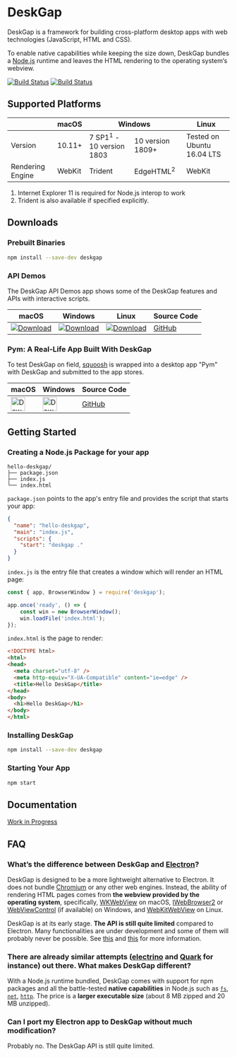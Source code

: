 # DeskGap

DeskGap is a framework for building cross-platform desktop apps with web technologies (JavaScript, HTML and CSS).

To enable native capabilities while keeping the size down, DeskGap bundles a [Node.js](https://nodejs.org/) runtime and leaves the HTML rendering to the operating system‘s webview.

[![Build Status](https://dev.azure.com/patr0nus/DeskGap/_apis/build/status/patr0nus.DeskGap?branchName=master)](https://dev.azure.com/patr0nus/DeskGap/_build/latest?definitionId=6&branchName=master) [![Build Status](https://travis-ci.com/patr0nus/DeskGap.svg?branch=master)](https://travis-ci.com/patr0nus/DeskGap)

## Supported Platforms

<table>
  <thead>
    <tr>
      <th></th>
      <th>macOS</th>
      <th colspan="2">Windows</th>
      <th>Linux</th>
    </tr>
  </thead>
  <tbody>
    <tr>
      <td>Version</td>
      <td>10.11+</td>
      <td>7 SP1<sup>1</sup> - 10 version 1803</td>
      <td>10 version 1809+</td>
      <td>Tested on Ubuntu 16.04 LTS</td>
    </tr>
    <tr>
      <td>Rendering Engine</td>
      <td>WebKit</td>
      <td>Trident</td>
      <td>EdgeHTML<sup>2</sup></td>
      <td>WebKit</td>
    </tr>
  </tbody>
</table>

1. Internet Explorer 11 is required for Node.js interop to work
2. Trident is also available if specified explicitly.


## Downloads

### Prebuilt Binaries

```sh
npm install --save-dev deskgap
```

### API Demos
The DeskGap API Demos app shows some of the DeskGap features and APIs with interactive scripts.

|macOS|Windows|Linux|Source Code|
|-|-|-|-|
|[![Download](https://api.bintray.com/packages/patr0nus/DeskGap/deskgap-darwin-x64/images/download.svg)](https://deskgap.com/dl/macos) | [![Download](https://api.bintray.com/packages/patr0nus/DeskGap/deskgap-win32-ia32/images/download.svg)](https://deskgap.com/dl/win32) | [![Download](https://api.bintray.com/packages/patr0nus/DeskGap/deskgap-linux-x64/images/download.svg)](https://deskgap.com/dl/linux) |[GitHub](https://github.com/patr0nus/DeskGap/tree/master/node/app) |

### Pym: A Real-Life App Built With DeskGap
To test DeskGap on field, [squoosh](https://squoosh.app) is wrapped into a desktop app "Pym" with DeskGap and submitted to the app stores.

|macOS|Windows|Source Code|
|-|-|-|
| [<img alt="Download on Mac App Store" src="https://linkmaker.itunes.apple.com/en-us/badge-lrg.svg?releaseDate=2019-02-12T00:00:00Z&kind=desktopapp&bubble=macos_apps" height="32" />](https://geo.itunes.apple.com/us/app/pym/id1451733095?mt=12&app=apps) | [<img alt="Download on Microsoft Store" src="https://storebadge.azureedge.net/assets/en.png" height="32">](https://www.microsoft.com/store/productId/9PMTMRNBXMPB) | [GitHub](https://github.com/patr0nus/Pym) |

## Getting Started

### Creating a Node.js Package for your app
```
hello-deskgap/
├── package.json
├── index.js
└── index.html
```

`package.json` points to the app's entry file and provides the script that starts your app:
```json
{
  "name": "hello-deskgap",
  "main": "index.js",
  "scripts": {
    "start": "deskgap ."
  }
}
```

`index.js` is the entry file that creates a window which will render an HTML page:
```js
const { app, BrowserWindow } = require('deskgap');

app.once('ready', () => {
    const win = new BrowserWindow();
    win.loadFile('index.html');
});
```

`index.html` is the page to render:
```html
<!DOCTYPE html>
<html>
<head>
  <meta charset="utf-8" />
  <meta http-equiv="X-UA-Compatible" content="ie=edge" />
  <title>Hello DeskGap</title>
</head>
<body>
  <h1>Hello DeskGap</h1>
</body>
</html>
```

### Installing DeskGap

```sh
npm install --save-dev deskgap
```

### Starting Your App

```sh
npm start
```

## Documentation

[Work in Progress](https://deskgap.com/api/)

## FAQ

### What’s the difference between DeskGap and [Electron](https://electronjs.org)? 

DeskGap is designed to be a more lightweight alternative to Electron. It does not bundle [Chromium](https://www.chromium.org/) or any other web engines. Instead, the ability of rendering HTML pages comes from __the webview provided by the operating system__, specifically, [WKWebView](https://developer.apple.com/documentation/webkit/wkwebview) on macOS, [IWebBrowser2](https://docs.microsoft.com/en-us/previous-versions/windows/internet-explorer/ie-developer/platform-apis/aa752127(v%3Dvs.85)) or [WebViewControl](https://docs.microsoft.com/en-us/uwp/api/windows.web.ui.interop.webviewcontrol) (if available) on Windows, and [WebKitWebView](https://webkitgtk.org/reference/webkitgtk/stable/webkitgtk-webkitwebview.html) on Linux.

DeskGap is at its early stage. __The API is still quite limited__ compared to Electron. Many functionalities are under development and some of them will probably never be possible. See [this](https://deskgap.com/api/) and [this](https://deskgap.com/architecture/#synchronous-and-asynchronous-dispatching) for more information.

### There are already similar attempts ([electrino](https://github.com/pojala/electrino) and [Quark](https://github.com/jscherer92/Quark) for instance) out there. What makes DeskGap different?

With a Node.js runtime bundled, DeskGap comes with support for npm packages and all the battle-tested __native capabilities__ in Node.js such as [`fs`](https://nodejs.org/api/fs.html), [`net`](https://nodejs.org/api/net.html), [`http`](https://nodejs.org/api/http.html). The price is a __larger executable size__ (about 8 MB zipped and 20 MB unzipped).

### Can I port my Electron app to DeskGap without much modification?

Probably no. The DeskGap API is still quite limited.
